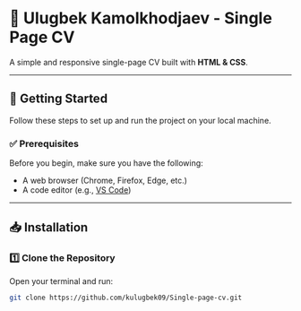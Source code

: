 # 📄 Ulugbek Kamolkhodjaev - Single Page CV  

A simple and responsive single-page CV built with **HTML & CSS**.  

---

## 🚀 Getting Started  

Follow these steps to set up and run the project on your local machine.  

### ✅ Prerequisites  

Before you begin, make sure you have the following:  
- A web browser (Chrome, Firefox, Edge, etc.)  
- A code editor (e.g., [VS Code](https://code.visualstudio.com/))  

---

## 📥 Installation  

### **1️⃣ Clone the Repository**  
Open your terminal and run:  
```sh
git clone https://github.com/kulugbek09/Single-page-cv.git
